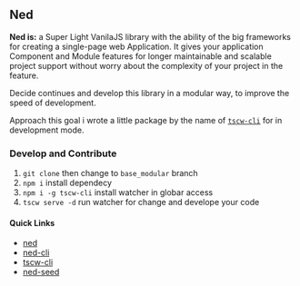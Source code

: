 
## Ned

**Ned is:** a Super Light VanilaJS library with the ability of the big frameworks for creating a single-page web Application.
It gives your application Component and Module features for longer maintainable and scalable project support without worry about the complexity of your project in the feature.

Decide continues and develop this library in a modular way, to improve the speed of development.

Approach this goal i wrote a little package by the name of <a href="https://github.com/HosseinMarzban/tscw">`tscw-cli`</a> for in development mode.


### Develop and Contribute
1.  `git clone` then change to `base_modular` branch
2.  `npm i` install dependecy
3.  `npm i -g tscw-cli` install watcher in globar access
3.  `tscw serve -d` run watcher for change and develope your code


#### Quick Links
- <a href="https://github.com/HosseinMarzban/ned">ned</a>
- <a href="https://github.com/HosseinMarzban/ned-cli">ned-cli</a>
- <a href="https://github.com/HosseinMarzban/tscw">tscw-cli</a>
- <a href="https://github.com/HosseinMarzban/ned-seed">ned-seed</a>
